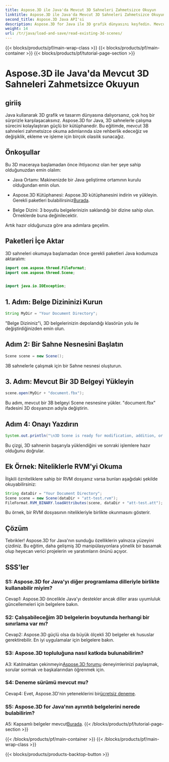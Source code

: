 ```yaml
---
title: Aspose.3D ile Java'da Mevcut 3D Sahneleri Zahmetsizce Okuyun
linktitle: Aspose.3D ile Java'da Mevcut 3D Sahneleri Zahmetsizce Okuyun
second_title: Aspose.3D Java API'si
description: Aspose.3D for Java ile 3D grafik dünyasını keşfedin. Mevcut 3D sahneleri zahmetsizce okuyun ve değiştirin.
weight: 14
url: /tr/java/load-and-save/read-existing-3d-scenes/
---
```


{{< blocks/products/pf/main-wrap-class >}}
{{< blocks/products/pf/main-container >}}
{{< blocks/products/pf/tutorial-page-section >}}

# Aspose.3D ile Java'da Mevcut 3D Sahneleri Zahmetsizce Okuyun

## giriiş

Java kullanarak 3D grafik ve tasarım dünyasına dalıyorsanız, çok hoş bir sürprizle karşılaşacaksınız. Aspose.3D for Java, 3D sahnelerle çalışma sürecini kolaylaştıran güçlü bir kütüphanedir. Bu eğitimde, mevcut 3B sahneleri zahmetsizce okuma adımlarında size rehberlik edeceğiz ve değişiklik, ekleme ve işleme için birçok olasılık sunacağız.

## Önkoşullar

Bu 3D maceraya başlamadan önce ihtiyacınız olan her şeye sahip olduğunuzdan emin olalım:

- Java Ortamı: Makinenizde bir Java geliştirme ortamının kurulu olduğundan emin olun.

-  Aspose.3D Kütüphanesi: Aspose.3D kütüphanesini indirin ve yükleyin. Gerekli paketleri bulabilirsiniz[Burada](https://releases.aspose.com/3d/java/).

- Belge Dizini: 3 boyutlu belgelerinizin saklandığı bir dizine sahip olun. Örneklerde buna değinilecektir.

Artık hazır olduğunuza göre ana adımlara geçelim.

## Paketleri İçe Aktar

3D sahneleri okumaya başlamadan önce gerekli paketleri Java kodumuza aktaralım:

```java
import com.aspose.threed.FileFormat;
import com.aspose.threed.Scene;


import java.io.IOException;
```

## 1. Adım: Belge Dizininizi Kurun

```java
String MyDir = "Your Document Directory";
```

"Belge Dizininiz"i, 3D belgelerinizin depolandığı klasörün yolu ile değiştirdiğinizden emin olun.

## Adım 2: Bir Sahne Nesnesini Başlatın

```java
Scene scene = new Scene();
```

3B sahnelerle çalışmak için bir Sahne nesnesi oluşturun.

## 3. Adım: Mevcut Bir 3D Belgeyi Yükleyin

```java
scene.open(MyDir + "document.fbx");
```

Bu adım, mevcut bir 3B belgeyi Scene nesnesine yükler. "document.fbx" ifadesini 3D dosyanızın adıyla değiştirin.

## Adım 4: Onayı Yazdırın

```java
System.out.println("\n3D Scene is ready for modification, addition, or processing purposes.");
```

Bu çizgi, 3D sahnenin başarıyla yüklendiğini ve sonraki işlemlere hazır olduğunu doğrular.

## Ek Örnek: Niteliklerle RVM'yi Okuma

İlişkili özniteliklere sahip bir RVM dosyanız varsa bunları aşağıdaki şekilde okuyabilirsiniz:

```java
String dataDir = "Your Document Directory";
Scene scene = new Scene(dataDir + "att-test.rvm");
FileFormat.RVM_BINARY.loadAttributes(scene, dataDir + "att-test.att");
```

Bu örnek, bir RVM dosyasının nitelikleriyle birlikte okunmasını gösterir.

## Çözüm

Tebrikler! Aspose.3D for Java'nın sunduğu özelliklerin yalnızca yüzeyini çizdiniz. Bu eğitim, daha gelişmiş 3D manipülasyonlara yönelik bir basamak olup heyecan verici projelerin ve yaratımların önünü açıyor.

## SSS'ler

### S1: Aspose.3D for Java'yı diğer programlama dilleriyle birlikte kullanabilir miyim?

Cevap1: Aspose.3D öncelikle Java'yı destekler ancak diller arası uyumluluk güncellemeleri için belgelere bakın.

### S2: Çalışabileceğim 3D belgelerin boyutunda herhangi bir sınırlama var mı?

Cevap2: Aspose.3D güçlü olsa da büyük ölçekli 3D belgeler ek hususlar gerektirebilir. En iyi uygulamalar için belgelere bakın.

### S3: Aspose.3D topluluğuna nasıl katkıda bulunabilirim?

 A3: Katılmaktan çekinmeyin[Aspose.3D forumu](https://forum.aspose.com/c/3d/18) deneyimlerinizi paylaşmak, sorular sormak ve başkalarından öğrenmek için.

### S4: Deneme sürümü mevcut mu?

 Cevap4: Evet, Aspose.3D'nin yeteneklerini bir[ücretsiz deneme](https://releases.aspose.com/).

### S5: Aspose.3D for Java'nın ayrıntılı belgelerini nerede bulabilirim?

A5: Kapsamlı belgeler mevcut[Burada](https://reference.aspose.com/3d/java/).
{{< /blocks/products/pf/tutorial-page-section >}}

{{< /blocks/products/pf/main-container >}}
{{< /blocks/products/pf/main-wrap-class >}}

{{< blocks/products/products-backtop-button >}}

